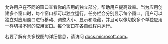﻿允许用户在不同的窗口查看你的应用的独立部分，帮助用户提高效率。当为应用创建多个窗口时，每个窗口都可以独立运行。任务栏会分别显示每个窗口。用户可以独立对应用窗口进行移动、调整大小、显示和隐藏，并且可以像切换多个单独应用一样切换不同的应用窗口。每个窗口在各自线程内运行。

若要了解有关多视图的详细信息，请访问 [docs.microsoft.com](https://docs.microsoft.com/zh-cn/windows/uwp/design/layout/show-multiple-views)。